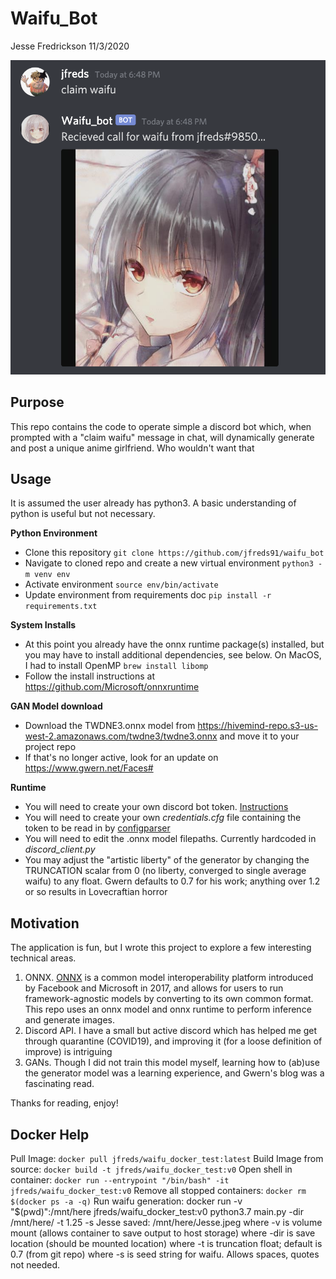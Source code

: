 # Waifu_Bot
Jesse Fredrickson
11/3/2020

![waifu_bot in action](disc_ex.png)

## Purpose
This repo contains the code to operate simple a discord bot which, when prompted with a "claim waifu" message in chat, will dynamically generate and post a unique anime girlfriend. Who wouldn't want that

## Usage
It is assumed the user already has python3. A basic understanding of python is useful but not necessary.

**Python Environment**
- Clone this repository `git clone https://github.com/jfreds91/waifu_bot`
- Navigate to cloned repo and create a new virtual environment `python3 -m venv env`
- Activate environment `source env/bin/activate`
- Update environment from requirements doc `pip install -r requirements.txt`

**System Installs**
- At this point you already have the onnx runtime package(s) installed, but you may have to install additional dependencies, see below. On MacOS, I had to install OpenMP `brew install libomp`
- Follow the install instructions at https://github.com/Microsoft/onnxruntime

**GAN Model download**
- Download the TWDNE3.onnx model from https://hivemind-repo.s3-us-west-2.amazonaws.com/twdne3/twdne3.onnx and move it to your project repo
- If that's no longer active, look for an update on https://www.gwern.net/Faces#

**Runtime**
- You will need to create your own discord bot token. [Instructions](https://www.writebots.com/discord-bot-token/)
- You will need to create your own *credentials.cfg* file containing the token to be read in by [configparser](https://docs.python.org/3/library/configparser.html)
- You will need to edit the .onnx model filepaths. Currently hardcoded in *discord_client.py*
- You may adjust the "artistic liberty" of the generator by changing the TRUNCATION scalar from 0 (no liberty, converged to single average waifu) to any float. Gwern defaults to 0.7 for his work; anything over 1.2 or so results in Lovecraftian horror

## Motivation
The application is fun, but I wrote this project to explore a few interesting technical areas.
1. ONNX. [ONNX](https://onnx.ai) is a common model interoperability platform introduced by Facebook and Microsoft in 2017, and allows for users to run framework-agnostic models by converting to its own common format. This repo uses an onnx model and onnx runtime to perform inference and generate images.
2. Discord API. I have a small but active discord which has helped me get through quarantine (COVID19), and improving it (for a loose definition of improve) is intriguing
3. GANs. Though I did not train this model myself, learning how to (ab)use the generator model was a learning experience, and Gwern's blog was a fascinating read.

Thanks for reading, enjoy!

## Docker Help
Pull Image: `docker pull jfreds/waifu_docker_test:latest`
Build Image from source: `docker build -t jfreds/waifu_docker_test:v0`
Open shell in container: `docker run --entrypoint "/bin/bash" -it jfreds/waifu_docker_test:v0`
Remove all stopped containers: `docker rm $(docker ps -a -q)`
Run waifu generation: docker run -v "$(pwd)":/mnt/here jfreds/waifu_docker_test:v0 python3.7 main.py -dir /mnt/here/ -t 1.25 -s Jesse
saved: /mnt/here/Jesse.jpeg
where -v is volume mount (allows container to save output to host storage)
where -dir is save location (should be mounted location)
where -t is truncation float; default is 0.7 (from git repo)
where -s is seed string for waifu. Allows spaces, quotes not needed.
